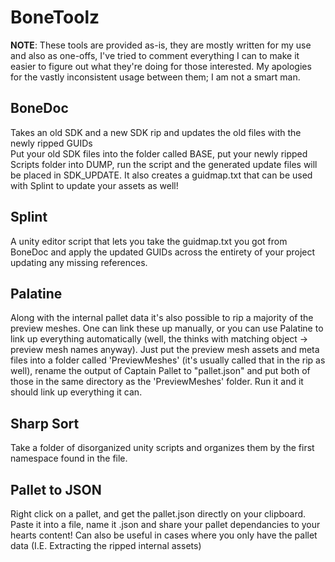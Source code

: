 # BoneToolz  
  
**NOTE**: These tools are provided as-is, they are mostly written for my use and also as one-offs, I've tried to comment everything I can to make it easier to figure out what they're doing for those interested. My apologies for the vastly inconsistent usage between them; I am not a smart man.  
  
## BoneDoc

Takes an old SDK and a new SDK rip and updates the old files with the newly ripped GUIDs  
Put your old SDK files into the folder called BASE, put your newly ripped Scripts folder into DUMP, run the script and the generated update files will be placed in SDK_UPDATE. It also creates a guidmap.txt that can be used with Splint to update your assets as well!

## Splint

A unity editor script that lets you take the guidmap.txt you got from BoneDoc and apply the updated GUIDs across the entirety of your project updating any missing references.

## Palatine

Along with the internal pallet data it's also possible to rip a majority of the preview meshes. One can link these up manually, or you can use Palatine to link up everything automatically (well, the thinks with matching object -> preview mesh names anyway). Just put the preview mesh assets and meta files into a folder called 'PreviewMeshes' (it's usually called that in the rip as well), rename the output of Captain Pallet to "pallet.json" and put both of those in the same directory as the 'PreviewMeshes' folder. Run it and it should link up everything it can.

## Sharp Sort

Take a folder of disorganized unity scripts and organizes them by the first namespace found in the file.

## Pallet to JSON

Right click on a pallet, and get the pallet.json directly on your clipboard. Paste it into a file, name it <something>.json and share your pallet dependancies to your hearts content! Can also be useful in cases where you only have the pallet data (I.E. Extracting the ripped internal assets)